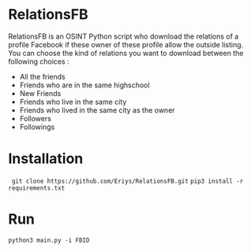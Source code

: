 # RelationsFB

RelationsFB is an OSINT Python script who download the relations of a profile Facebook if these owner of these profile allow the outside listing. 
You can choose the kind of relations you want to download between the following choices : 
* All the friends
* Friends who are in the same highschool
* New Friends
* Friends who live in the same city
* Friends who lived in the same city as the owner
* Followers
* Followings

# Installation
` git clone https://github.com/Eriys/RelationsFB.git`
` pip3 install -r requirements.txt `

# Run

`python3 main.py -i FBID `
